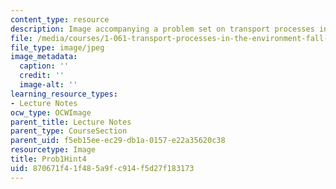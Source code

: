 ```yaml
---
content_type: resource
description: Image accompanying a problem set on transport processes in the environment.
file: /media/courses/1-061-transport-processes-in-the-environment-fall-2008/870671f41f485a9fc914f5d27f183173_Prob1Hint4.jpg
file_type: image/jpeg
image_metadata:
  caption: ''
  credit: ''
  image-alt: ''
learning_resource_types:
- Lecture Notes
ocw_type: OCWImage
parent_title: Lecture Notes
parent_type: CourseSection
parent_uid: f5eb15ee-ec29-db1a-0157-e22a35620c38
resourcetype: Image
title: Prob1Hint4
uid: 870671f4-1f48-5a9f-c914-f5d27f183173
---
```

